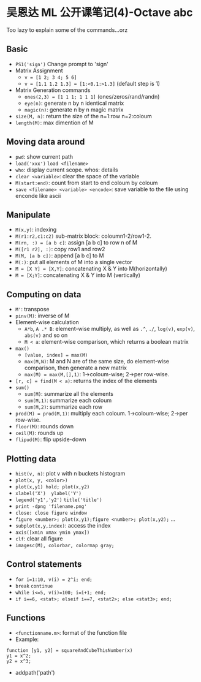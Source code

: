 # 吴恩达 ML 公开课笔记(4)-Octave abc

Too lazy to explain some of the commands...orz

<!--more-->

## Basic
 - `PS1('sign')` Change prompt to 'sign'
 - Matrix Assignment
     - `v = [1 2; 3 4; 5 6]`
     - `v = [1.1 1.2 1.3] = [1:<0.1:>1.3]` (default step is 1)
 - Matrix Generation commands
     - `ones(2,3) = [1 1 1; 1 1 1]` (ones/zeros/rand/randn)
     - `eye(n)`: generate n by n identical matrix
     - `magic(n)`: generate n by n magic matrix
 - `size(M, n)`: return the size of the n=1:row n=2:coloum
 - `length(M)`: max dimention of M

## Moving data around
 - `pwd`: show current path
 - `load('xxx')` `load <filename>`
 - `who`: display current scope. whos: details
 - `clear <variable>`: clear the space of the variable
 - `M(start:end)`: count from start to end coloum by coloum
 - `save <filename> <variable> <encode>`: save variable to the file using enconde like ascii

## Manipulate
 - `M(x,y)`: indexing
 - `M(r1:r2,c1:c2)` sub-matrix block: coloumn1-2/row1-2.
 - `M(rn, :) = [a b c]`: assign [a b c] to row n of M
 - `M([r1 r2], :)`: copy row1 and row2
 - `M(M, [a b c])`: append [a b c] to M
 - `M(:)`: put all elements of M into a single vector
 - `M = [X Y] = [X,Y]`: concatenating X & Y into M(horizontally)
 - `M = [X;Y]`: concatenating X & Y into M (vertically)

## Computing on data
 - `M'`: transpose
 - `pinv(M)`: inverse of M
 - Element-wise calculation
     - `A*b`, `A .* B`: element-wise multiply, as well as `.^`, `./`, `log(v)`, `exp(v)`, `abs(v)` and so on
     - `M < a`: element-wise comparison, which returns a boolean matrix
 - `max()`
     - `[value, index] = max(M)`
     - `max(M,N)`: M and N are of the same size, do element-wise comparison, then generate a new matrix
     - `max(M) = max(M,[],1)`: 1->coloum-wise; 2->per row-wise.
 - `[r, c] = find(M < a)`: returns the index of the elements
 - `sum()`
     - `sum(M)`: summarize all the elements
     - `sum(M,1)`: summarize each coloum
     - `sum(M,2)`: summarize each row
 - `prod(M) = prod(M,1)`: multiply each coloum. 1->coloum-wise; 2->per row-wise.
 - `floor(M)`: rounds down
 - `ceil(M)`: rounds up
 - `flipud(M)`: flip upside-down

## Plotting data
 - `hist(v, n)`: plot v with n buckets histogram
 - `plot(x, y, <color>)`
 - `plot(x,y1) hold; plot(x,y2)`
 - `xlabel('X')  ylabel('Y')`
 - `legend('y1','y2')`  `title('title')`
 - `print -dpng 'filename.png'`
 - `close: close figure window`
 - `figure <number>; plot(x,y1);figure <number>; plot(x,y2);` ...
 - `subplot(x,y,index)`: access the index
 - `axis([xmin xmax ymin ymax])`
 - `clf`: clear all figure
 - `imagesc(M), colorbar, colormap gray;`

## Control statements
 - `for i=1:10, v(i) = 2^i; end;`
 - `break` `continue`
 - `while i<=5, v(i)=100; i=i+1; end;`
 - `if i==6, <stat>; elseif i==7, <stat2>; else <stat3>; end;`

## Functions
 - `<functionname.m>`: format of the function file
 - Example:
 ```
 function [y1, y2] = squareAndCubeThisNumber(x)
 y1 = x^2;
 y2 = x^3;
 ``` 
 - addpath('path')

